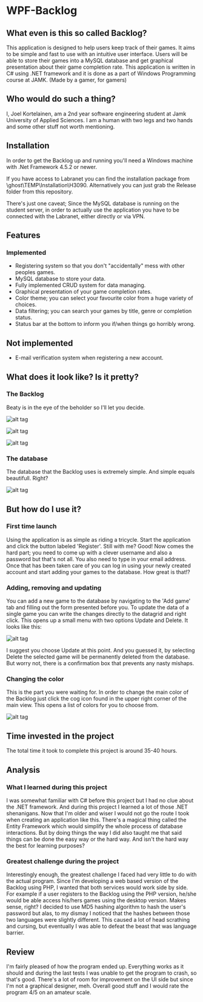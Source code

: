 # WPF-Backlog

## What even is this so called Backlog?

This application is designed to help users keep track of their games. It aims to be simple and fast to use with an intuitive user interface. Users will be able to store their games into a MySQL database and get graphical presentation about their game completion rate. This application is written in C# using .NET framework and it is done as a part of Windows Programming course at JAMK.
(Made by a gamer, for gamers)

## Who would do such a thing?

I, Joel Kortelainen, am a 2nd year software engineering student at Jamk University of Applied Sciences. I am a human with two legs and two hands and some other stuff not worth mentioning.

## Installation

In order to get the Backlog up and running you'll need a Windows machine with .Net Framework 4.5.2 or newer.

If you have access to Labranet you can find the installation package from \\ghost\TEMP\Installation\H3090.
Alternatively you can just grab the Release folder from this repository.

There's just one caveat; Since the MySQL database is running on the student server, in order to actually use the application you have to be connected with the Labranet, either directly or via VPN.

## Features

### Implemented

- Registering system so that you don't "accidentally" mess with other peoples games.
- MySQL database to store your data.
- Fully implemented CRUD system for data managing.
- Graphical presentation of your game completion rates.
- Color theme; you can select your favourite color from a huge variety of choices.
- Data filtering; you can search your games by title, genre or completion status.
- Status bar at the bottom to inform you if/when things go horribly wrong.
 
## Not implemented

- E-mail verification system when registering a new account.

## What does it look like? Is it pretty?

### The Backlog

Beaty is in the eye of the beholder so I'll let you decide.

![alt tag](http://i.imgur.com/t0hkCzq.png)

![alt tag](http://i.imgur.com/JoEjCjp.png)

![alt tag](http://i.imgur.com/1YM6LGc.png)

### The database

The database that the Backlog uses is extremely simple. And simple equals beautifull. Right?

![alt tag](http://i.imgur.com/dRsYfE3.png)

## But how do I use it?

### First time launch

Using the application is as simple as riding a tricycle. Start the application and click the button labeled 'Register'. Still with me?
Good! Now comes the hard part; you need to come up with a clever username and also a password but that's not all. You also need
to type in your email address. Once that has been taken care of you can log in using your newly created account and start adding
your games to the database. How great is that!?

### Adding, removing and updating

You can add a new game to the database by navigating to the 'Add game' tab and filling out the form presented before you.
To update the data of a single game you can write the changes directly to the datagrid and right click. This opens up a small
menu with two options Update and Delete. It looks like this:

![alt tag](http://i.imgur.com/0ey2dZY.png)

I suggest you choose Update at this point. And you guessed it, by selecting Delete the selected game will be permanently deleted from the database. But worry not, there is a confirmation box that prevents any nasty mishaps.

### Changing the color

This is the part you were waiting for. In order to change the main color of the Backlog just click the cog icon found in the upper right corner of the main view. This opens a list of colors for you to choose from.

![alt tag](http://i.imgur.com/H4Ig8qP.png)

## Time invested in the project

The total time it took to complete this project is around 35-40 hours.

## Analysis

### What I learned during this project

I was somewhat familiar with C# before this project but I had no clue about the .NET framework. And during this project I learned a lot of those .NET shenanigans. Now that I'm older and wiser I would not go the route I took when creating an application like this.
There's a magical thing called the Entity Framework which would simplify the whole process of database interactions. But by doing things the way I did also taught me that said things can be done the easy way or the hard way. And isn't the hard way the best for learning purposes?

### Greatest challenge during the project

Interestingly enough, the greatest challenge I faced had very little to do with the actual program. Since I'm developing a web based version of the Backlog using PHP, I wanted that both services would work side by side. For example if a user registers to the Backlog using the PHP version, he/she would be able access his/hers games using the desktop version. Makes sense, right?
I decided to use MD5 hashing algorithm to hash the user's password but alas, to my dismay I noticed that the hashes between those two languages were slightly different. This caused a lot of head scrathing and cursing, but eventually I was able to defeat the beast that was language barrier.

## Review

I'm fairly pleased of how the program ended up. Everything works as it should and during the last tests I was unable to get the program to crash, so that's good. There's a lot of room for improvement on the UI side but since I'm not a graphical designer, meh.
Overall good stuff and I would rate the program 4/5 on an amateur scale.
